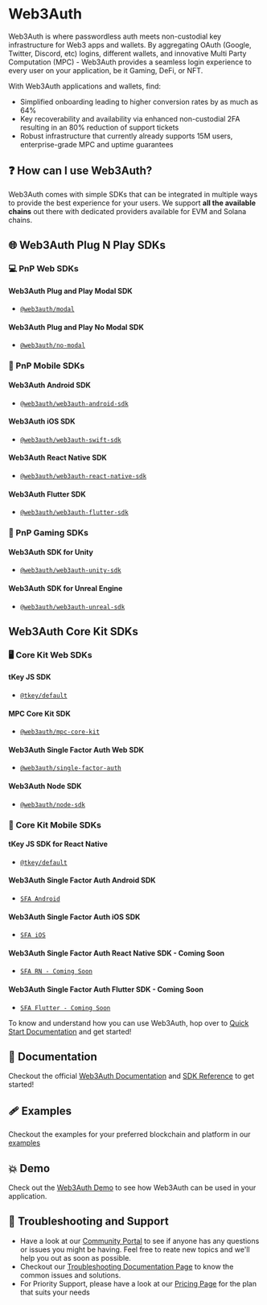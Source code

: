 # Web3Auth

Web3Auth is where passwordless auth meets non-custodial key infrastructure for Web3 apps and wallets. By aggregating OAuth (Google, Twitter, Discord, etc) logins, different wallets, and innovative Multi Party Computation (MPC) - Web3Auth provides a seamless login experience to every user on your application, be it Gaming, DeFi, or NFT.

With Web3Auth applications and wallets, find:
- Simplified onboarding leading to higher conversion rates by as much as 64%
- Key recoverability and availability via enhanced non-custodial 2FA resulting in an 80% reduction of support tickets
- Robust infrastructure that currently already supports 15M users, enterprise-grade MPC and uptime guarantees

## ❓ How can I use Web3Auth?

Web3Auth comes with simple SDKs that can be integrated in multiple ways to provide the best experience for your users. We support **all the available chains** out there with dedicated providers available for EVM and Solana chains.

## 🌐 Web3Auth Plug N Play SDKs

### 💻 PnP Web SDKs

#### Web3Auth Plug and Play Modal SDK 

- [`@web3auth/modal`](https://github.com/Web3Auth/web3auth)

#### Web3Auth Plug and Play No Modal SDK 

- [`@web3auth/no-modal`](https://github.com/Web3Auth/web3auth)

### 📱 PnP Mobile SDKs

#### Web3Auth Android SDK

- [`@web3auth/web3auth-android-sdk`](https://github.com/Web3Auth/web3auth-android-sdk)

#### Web3Auth iOS SDK

- [`@web3auth/web3auth-swift-sdk`](https://github.com/Web3Auth/web3auth-swift-sdk)

#### Web3Auth React Native SDK

- [`@web3auth/web3auth-react-native-sdk`](https://github.com/Web3Auth/web3auth-react-native-sdk)

#### Web3Auth Flutter SDK

- [`@web3auth/web3auth-flutter-sdk`](https://github.com/Web3Auth/web3auth-flutter-sdk)

### 👾 PnP Gaming SDKs 

#### Web3Auth SDK for Unity

- [`@web3auth/web3auth-unity-sdk`](https://github.com/Web3Auth/web3auth-unity-sdk)

#### Web3Auth SDK for Unreal Engine

- [`@web3auth/web3auth-unreal-sdk`](https://github.com/Web3Auth/web3auth-unreal-sdk)

## Web3Auth Core Kit SDKs

### 🖥️ Core Kit Web SDKs

#### tKey JS SDK 
- [`@tkey/default`](https://github.com/tkey/tkey)

#### MPC Core Kit SDK 
- [`@web3auth/mpc-core-kit`](https://github.com/Web3Auth/mpc-core-kit)

#### Web3Auth Single Factor Auth Web SDK

- [`@web3auth/single-factor-auth`](https://github.com/Web3Auth/single-factor-auth-web)

#### Web3Auth Node SDK

- [`@web3auth/node-sdk`](https://github.com/Web3Auth/web3auth-backend)

### 📲 Core Kit Mobile SDKs

#### tKey JS SDK for React Native

- [`@tkey/default`](https://github.com/tkey/tkey)

#### Web3Auth Single Factor Auth Android SDK

- [`SFA Android`](https://github.com/Web3Auth/single-factor-auth-android)

#### Web3Auth Single Factor Auth iOS SDK

- [`SFA iOS`](https://github.com/Web3Auth/single-factor-auth-swift)

#### Web3Auth Single Factor Auth React Native SDK - Coming Soon

- [`SFA RN - Coming Soon`](#)

#### Web3Auth Single Factor Auth Flutter SDK - Coming Soon

- [`SFA Flutter - Coming Soon`](#)

To know and understand how you can use Web3Auth, hop over to [Quick Start Documentation](https://web3auth.io/docs/quick-start) and get started!

## 📖 Documentation

Checkout the official [Web3Auth Documentation](https://web3auth.io/docs) and [SDK Reference](https://web3auth.io/docs/sdk) to get started!

## 🩹 Examples

Checkout the examples for your preferred blockchain and platform in our [examples](https://web3auth.io/docs/examples)

## 💥 Demo

Check out the [Web3Auth Demo](https://demo-app.web3auth.io/) to see how Web3Auth can be used in your application.

## 💬 Troubleshooting and Support

- Have a look at our [Community Portal](https://community.web3auth.io/) to see if anyone has any questions or issues you might be having. Feel free to reate new topics and we'll help you out as soon as possible.
- Checkout our [Troubleshooting Documentation Page](https://web3auth.io/docs/troubleshooting) to know the common issues and solutions.
- For Priority Support, please have a look at our [Pricing Page](https://web3auth.io/pricing.html) for the plan that suits your needs

